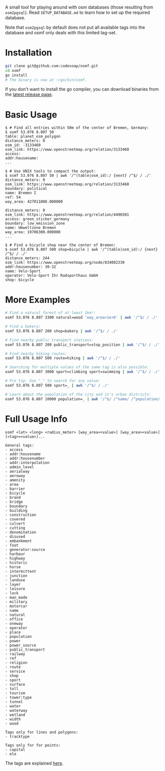 A small tool for playing around with osm databases (those resulting
from `osm2pgsql`). Read `SETUP_DATABASE.md` to learn how to set up the
required database.

Note that `osm2pgsql` by default does not put all available tags into
the database and osmf only deals with this limited tag-set.

# Installation
```bash
git clone git@github.com:codesoap/osmf.git
cd osmf
go install
# The binary is now at ~/go/bin/osmf.
```

If you don't want to install the go compiler, you can download binaries
from the
[latest release page](https://github.com/codesoap/osmf/releases/tag/v1.1.0).

# Basic Usage
```console
$ # Find all entries within 50m of the center of Bremen, Germany:
$ osmf 53.076 8.807 50
table: planet_osm_polygon
distance_meters: 0
osm_id: -3133460
osm_link: https://www.openstreetmap.org/relation/3133460
access:
addr:housename:
...

$ # Use UNIX tools to compact the output:
$ osmf 53.076 8.807 50 | awk '/^(table|osm_id):/ {next} /^$/ / ./'
distance_meters: 0
osm_link: https://www.openstreetmap.org/relation/3133460
boundary: political
name: Bremen I
ref: 54
way_area: 427011008.000000

distance_meters: 0
osm_link: https://www.openstreetmap.org/relation/4496501
access: green_sticker_germany
boundary: low_emission_zone
name: Umweltzone Bremen
way_area: 19706300.000000
...

$ # Find a bicycle shop near the center of Bremen:
$ osmf 53.076 8.807 500 shop=bicycle | awk '/^(table|osm_id):/ {next} /^$/ / ./'
distance_meters: 244
osm_link: https://www.openstreetmap.org/node/834082330
addr:housenumber: 30-32
name: Velo-Sport
operator: Velo-Sport Ihr Radsporthaus GmbH
shop: bicycle
```

# More Examples
```bash
# Find a natural forest of at least 1km²:
osmf 53.076 8.807 3300 natural=wood 'way_area>1e+6' | awk '/^$/ / ./'

# Find a bakery:
osmf 53.076 8.807 200 shop=bakery | awk '/^$/ / ./'

# Find nearby public transport stations:
osmf 53.076 8.807 200 public_transport=stop_position | awk '/^$/ / ./'

# Find nearby hiking routes:
osmf 53.076 8.807 500 route=hiking | awk '/^$/ / ./'

# Searching for multiple values of the same tag is also possible:
osmf 53.076 8.807 3000 sport=climbing sport=swimming | awk '/^$/ / ./'

# Pro tip: Use "_" to search for any value:
osmf 53.076 8.807 500 sport=_ | awk '/^$/ / ./'

# Learn about the population of the city and it's urban districts:
osmf 53.076 8.807 10000 population=_ | awk '/^$/ /^name/ /^population/ /^osm_link/'
```

# Full Usage Info
```
osmf <lat> <long> <radius_meter> [way_area<<value>] [way_area><value>] [<tag>=<value>]...

General tags:
- access
- addr:housename
- addr:housenumber
- addr:interpolation
- admin_level
- aerialway
- aeroway
- amenity
- area
- barrier
- bicycle
- brand
- bridge
- boundary
- building
- construction
- covered
- culvert
- cutting
- denomination
- disused
- embankment
- foot
- generator:source
- harbour
- highway
- historic
- horse
- intermittent
- junction
- landuse
- layer
- leisure
- lock
- man_made
- military
- motorcar
- name
- natural
- office
- oneway
- operator
- place
- population
- power
- power_source
- public_transport
- railway
- ref
- religion
- route
- service
- shop
- sport
- surface
- toll
- tourism
- tower:type
- tunnel
- water
- waterway
- wetland
- width
- wood

Tags only for lines and polygons:
- tracktype

Tags only for for points:
- capital
- ele
```

The tags are explained
[here](https://wiki.openstreetmap.org/wiki/Map_Features).
